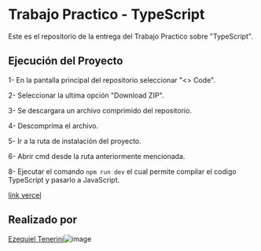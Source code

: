 # Trabajo Practico - TypeScript

Este es el repositorio de la entrega del Trabajo Practico sobre "TypeScript".

## Ejecución del Proyecto

1- En la pantalla principal del repositorio seleccionar "<> Code".

2- Seleccionar la ultima opción "Download ZIP".

3- Se descargara un archivo comprimido del repositorio.

4- Descomprima el archivo.

5- Ir a la ruta de instalación del proyecto.

6- Abrir cmd desde la ruta anteriormente mencionada.

8- Ejecutar el comando `npm run dev` el cual permite compilar el codigo TypeScript y pasarlo a JavaScript.

[link vercel](https://tp-react-rho.vercel.app/)

## Realizado por
[Ezequiel Tenerini](https://github.com/Teneze)![image](https://github.com/Teneze/Tp-React/assets/143614993/5bc0964c-29b4-410f-af17-169f064167c9)

